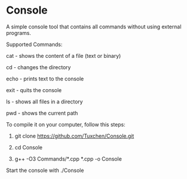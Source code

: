 # Console

A simple console tool that contains all commands without using external programs.

Supported Commands:

cat - shows the content of a file (text or binary)

cd - changes the directory

echo - prints text to the console

exit - quits the console

ls - shows all files in a directory

pwd - shows the current path

To compile it on your computer, follow this steps:

1. git clone https://github.com/Tuxchen/Console.git

2. cd Console

3. g++ -O3 Commands/*.cpp *.cpp -o Console

Start the console with ./Console